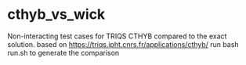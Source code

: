 # cthyb_vs_wick
Non-interacting test cases for TRIQS CTHYB compared to the exact solution.
based on https://triqs.ipht.cnrs.fr/applications/cthyb/
run bash run.sh to generate the comparison
